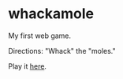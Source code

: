 # whackamole

My first web game.

Directions: "Whack" the "moles."

Play it [here](https://mariaxia.tumblr.com/whack/).
